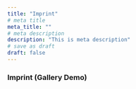 ```yaml
---
title: "Imprint"
# meta title
meta_title: ""
# meta description
description: "This is meta description"
# save as draft
draft: false
---
```


### Imprint (Gallery Demo)
